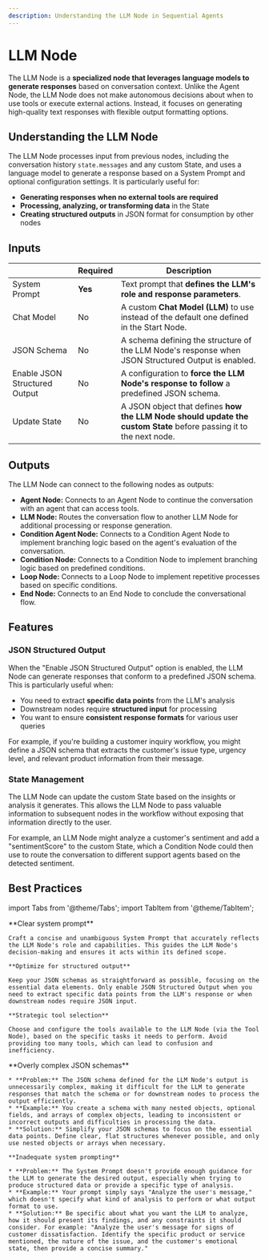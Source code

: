```yaml
---
description: Understanding the LLM Node in Sequential Agents
---
```


# LLM Node

The LLM Node is a **specialized node that leverages language models to generate responses** based on conversation context. Unlike the Agent Node, the LLM Node does not make autonomous decisions about when to use tools or execute external actions. Instead, it focuses on generating high-quality text responses with flexible output formatting options.

<!-- ![](../../assets/seq-06.png) -->

## Understanding the LLM Node

The LLM Node processes input from previous nodes, including the conversation history `state.messages` and any custom State, and uses a language model to generate a response based on a System Prompt and optional configuration settings. It is particularly useful for:

-   **Generating responses when no external tools are required**
-   **Processing, analyzing, or transforming data** in the State
-   **Creating structured outputs** in JSON format for consumption by other nodes

## Inputs

|                               | Required | Description                                                                                                        |
| ----------------------------- | -------- | ------------------------------------------------------------------------------------------------------------------ |
| System Prompt                 | **Yes**  | Text prompt that **defines the LLM's role and response parameters**.                                               |
| Chat Model                    | No       | A custom **Chat Model (LLM)** to use instead of the default one defined in the Start Node.                         |
| JSON Schema                   | No       | A schema defining the structure of the LLM Node's response when JSON Structured Output is enabled.                 |
| Enable JSON Structured Output | No       | A configuration to **force the LLM Node's response to follow** a predefined JSON schema.                           |
| Update State                  | No       | A JSON object that defines **how the LLM Node should update the custom State** before passing it to the next node. |

## Outputs

The LLM Node can connect to the following nodes as outputs:

-   **Agent Node:** Connects to an Agent Node to continue the conversation with an agent that can access tools.
-   **LLM Node:** Routes the conversation flow to another LLM Node for additional processing or response generation.
-   **Condition Agent Node:** Connects to a Condition Agent Node to implement branching logic based on the agent's evaluation of the conversation.
-   **Condition Node:** Connects to a Condition Node to implement branching logic based on predefined conditions.
-   **Loop Node:** Connects to a Loop Node to implement repetitive processes based on specific conditions.
-   **End Node:** Connects to an End Node to conclude the conversational flow.

## Features

### JSON Structured Output

When the "Enable JSON Structured Output" option is enabled, the LLM Node can generate responses that conform to a predefined JSON schema. This is particularly useful when:

-   You need to extract **specific data points** from the LLM's analysis
-   Downstream nodes require **structured input** for processing
-   You want to ensure **consistent response formats** for various user queries

For example, if you're building a customer inquiry workflow, you might define a JSON schema that extracts the customer's issue type, urgency level, and relevant product information from their message.

### State Management

The LLM Node can update the custom State based on the insights or analysis it generates. This allows the LLM Node to pass valuable information to subsequent nodes in the workflow without exposing that information directly to the user.

For example, an LLM Node might analyze a customer's sentiment and add a "sentimentScore" to the custom State, which a Condition Node could then use to route the conversation to different support agents based on the detected sentiment.

## Best Practices

import Tabs from '@theme/Tabs';
import TabItem from '@theme/TabItem';

<Tabs>
  <TabItem value="pro-tips" label="Pro Tips">
    **Clear system prompt**

    Craft a concise and unambiguous System Prompt that accurately reflects the LLM Node's role and capabilities. This guides the LLM Node's decision-making and ensures it acts within its defined scope.

    **Optimize for structured output**

    Keep your JSON schemas as straightforward as possible, focusing on the essential data elements. Only enable JSON Structured Output when you need to extract specific data points from the LLM's response or when downstream nodes require JSON input.

    **Strategic tool selection**

    Choose and configure the tools available to the LLM Node (via the Tool Node), based on the specific tasks it needs to perform. Avoid providing too many tools, which can lead to confusion and inefficiency.

  </TabItem>
  <TabItem value="pitfalls" label="Potential Pitfalls">
    **Overly complex JSON schemas**

    * **Problem:** The JSON schema defined for the LLM Node's output is unnecessarily complex, making it difficult for the LLM to generate responses that match the schema or for downstream nodes to process the output efficiently.
    * **Example:** You create a schema with many nested objects, optional fields, and arrays of complex objects, leading to inconsistent or incorrect outputs and difficulties in processing the data.
    * **Solution:** Simplify your JSON schemas to focus on the essential data points. Define clear, flat structures whenever possible, and only use nested objects or arrays when necessary.

    **Inadequate system prompting**

    * **Problem:** The System Prompt doesn't provide enough guidance for the LLM to generate the desired output, especially when trying to produce structured data or provide a specific type of analysis.
    * **Example:** Your prompt simply says "Analyze the user's message," which doesn't specify what kind of analysis to perform or what output format to use.
    * **Solution:** Be specific about what you want the LLM to analyze, how it should present its findings, and any constraints it should consider. For example: "Analyze the user's message for signs of customer dissatisfaction. Identify the specific product or service mentioned, the nature of the issue, and the customer's emotional state, then provide a concise summary."

  </TabItem>
</Tabs>
